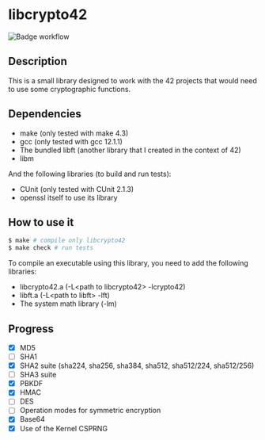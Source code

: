 # libcrypto42

![Badge workflow](https://github.com/PatateDu609/libcrypto42/actions/workflows/tests.yml/badge.svg)

## Description

This is a small library designed to work with the 42 projects that would need to use some cryptographic functions.

## Dependencies

+ make (only tested with make 4.3)
+ gcc (only tested with gcc 12.1.1)
+ The bundled libft (another library that I created in the context of 42)
+ libm

And the following libraries (to build and run tests):
+ CUnit (only tested with CUnit 2.1.3)
+ openssl itself to use its library

## How to use it

```bash
$ make # compile only libcrypto42
$ make check # run tests
```

To compile an executable using this library, you need to add the following libraries:
+ libcrypto42.a (-L\<path to libcrypto42> -lcrypto42)
+ libft.a (-L\<path to libft> -lft)
+ The system math library (-lm)

## Progress

+ [x] MD5
+ [ ] SHA1
+ [x] SHA2 suite (sha224, sha256, sha384, sha512, sha512/224, sha512/256)
+ [ ] SHA3 suite
+ [x] PBKDF
+ [x] HMAC
+ [ ] DES
+ [ ] Operation modes for symmetric encryption
+ [x] Base64
+ [x] Use of the Kernel CSPRNG
